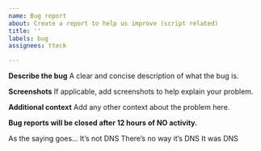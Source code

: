 ```yaml
---
name: Bug report
about: Create a report to help us improve (script related)
title: ''
labels: bug
assignees: tteck

---
```


**Describe the bug**
A clear and concise description of what the bug is.

**Screenshots**
If applicable, add screenshots to help explain your problem.

**Additional context**
Add any other context about the problem here.

**Bug reports will be closed after 12 hours of NO activity.**

As the saying goes...
It’s not DNS
There’s no way it’s DNS
It was DNS
